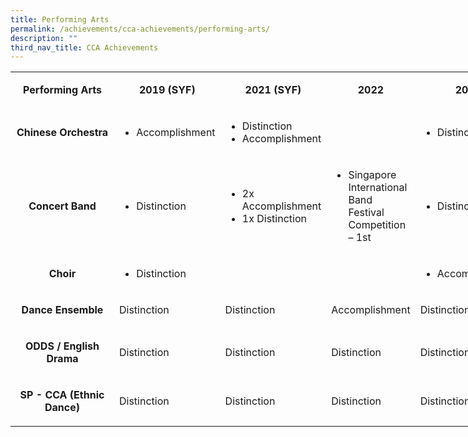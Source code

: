 ```yaml
---
title: Performing Arts
permalink: /achievements/cca-achievements/performing-arts/
description: ""
third_nav_title: CCA Achievements
---
```

<table style="width: 900px;" width="0">
<tbody>
<tr>
<td style="text-align: center; width: 150px;">
<p><strong>Performing Arts</strong></p>
</td>
<td style="text-align: center; width: 125px;">
<p><strong>2019 (SYF)</strong></p>
</td>
<td style="text-align: center; width: 125px;">
<p><strong>2021 (SYF)</strong></p>
</td>
<td style="text-align: center; width: 125px;">
<p><strong>2022</strong></p>
</td>
<td style="text-align: center; width: 125px;">
<p><strong>2023</strong></p>
</td>
</tr>
<tr>
<td style="text-align: center; width: 150px;">
<p><strong>Chinese Orchestra</strong></p>
</td>
<td style="text-align: left; width: 125px;">
	<ul><li>Accomplishment</li></ul>
</td>
<td style="text-align: left; width: 125px;">
	<ul><li>Distinction</li>
	<li>Accomplishment</li>
	</ul>
</td>
<td style="text-align: left; width:125px;">
	
</td>
<td style="text-align: left; width: 125px;">
	<ul><li>Distinction</li></ul>
</td>
</tr>
<tr>
<td style="text-align: center; width: 150px;">
<p><strong>Concert Band</strong></p>
</td>
<td style="text-align: left; width: 125px;">
	<ul><li>Distinction</li></ul>
</td>
<td style="text-align: left; width: 125px;">
<ul><li>2x Accomplishment</li>
<li>1x Distinction</li>
</ul>
</td>
<td style="text-align: left; width: 125px;">
	<ul><li>Singapore International Band Festival Competition – 1st</li></ul>
</td>
<td style="text-align: left; width: 125px;">
<ul><li>Distinction</li></ul>
</td>
</tr>
<tr>
<td style="text-align: center; width: 150px;">
<p><strong>Choir</strong></p>
</td>
<td style="text-align: left; width: 125px;">
<ul><li>Distinction</li></ul>
</td>
<td style="text-align: left; width: 125px;">
<ul></ul>
</td>
<td style="text-align: left; width: 125px;">
<ul></ul>
</td>
<td style="text-align: left; width: 125px;">
<ul><li>Accomplishment</li></ul>
</td>
</tr>
<tr>
<td style="text-align: center; width: 150px;">
<p><strong>Dance Ensemble</strong></p>
</td>
<td style="text-align: left; width: 125px;">
<p>Distinction</p>
</td>
<td style="text-align: left; width: 125px;">
<p>Distinction</p>
</td>
<td style="text-align: left; width: 125px;">
<p>Accomplishment</p>
</td>
<td style="text-align: left; width: 125px;">
<p>Distinction</p>
</td>
</tr>
<tr>
<td style="text-align: center; width: 150px;">
<p><strong>ODDS / English Drama</strong></p>
</td>
<td style="text-align: left; width: 125px;">
<p>Distinction</p>
</td>
<td style="text-align: left; width: 125px;">
<p>Distinction</p>
</td>
<td style="text-align: left; width: 125px;">
<p>Distinction</p>
</td>
<td style="text-align: left; width: 125px;">
<p>Distinction</p>
</td>
</tr>
<tr><td style="text-align: center; width: 150px;">
<p><strong>SP - CCA (Ethnic Dance)</strong></p>
</td>
<td style="text-align: left; width: 125px;">
<p>Distinction</p>
</td>
<td style="text-align: left; width: 125px;">
<p>Distinction</p>
</td>
<td style="text-align: left; width: 125px;">
<p>Distinction</p>
</td>
<td style="text-align: left; width: 125px;">
<p>Distinction</p>
</td>
</tr>
</tbody>
</table>